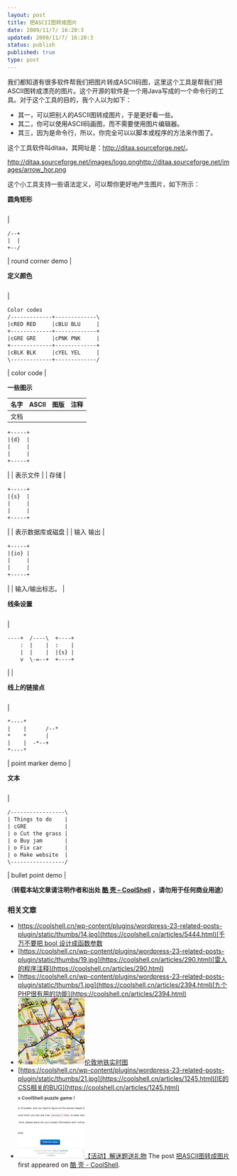 ```yaml
---
layout: post
title: 把ASCII图转成图片
date: 2009/11/7/ 16:20:3
updated: 2009/11/7/ 16:20:3
status: publish
published: true
type: post
---
```



我们都知道有很多软件帮我们把图片转成ASCII码图，这里这个工具是帮我们把ASCII图转成漂亮的图片。这个开源的软件是一个用Java写成的一个命令行的工具。对于这个工具的目的，我个人以为如下：


* 其一，可以把别人的ASCII图转成图片，于是更好看一些。
* 其二，你可以使用ASCII码画图，而不需要使用图片编辑器。
* 其三，因为是命令行，所以，你完全可以以脚本或程序的方法来作图了。


这个工具软件叫ditaa，其网址是：<http://ditaa.sourceforge.net/>。


http://ditaa.sourceforge.net/images/logo.pnghttp://ditaa.sourceforge.net/images/arrow_hor.png


这个小工具支持一些语法定义，可以帮你更好地产生图片，如下所示：



**圆角矩形**




|  |  |
| --- | --- |
| 
```
/--+
|  |
+--/
```
 | round corner demo |



**定义颜色**




|  |  |
| --- | --- |
| 
```
Color codes
/-------------+-------------\
|cRED RED     |cBLU BLU     |
+-------------+-------------+
|cGRE GRE     |cPNK PNK     |
+-------------+-------------+
|cBLK BLK     |cYEL YEL     |
\-------------+-------------/
```
 | color code |





**一些图示**




| 名字 | ASCII | 图版 | 注释 |
| --- | --- | --- | --- |
| 文档 | 
```
+-----+
|{d}  |
|     |
|     |
+-----+
```
 |  | 表示文件 |
| 存储 | 
```
+-----+
|{s}  |
|     |
|     |
+-----+
```
 |  | 表示数据库或磁盘 |
| 输入
输出 | 
```
+-----+
|{io} |
|     |
|     |
+-----+
```
 |  | 输入/输出标志。 |





**线条设置**




|  |  |
| --- | --- |
| 
```
----+  /----\  +----+
    :  |    |  :    |
    |  |    |  |{s} |
    v  \-=--+  +----+
```
 |  |






**线上的链接点**




|  |  |
| --- | --- |
| 
```
*----*
|    |      /--*
*    *      |
|    |  -*--+
*----*
```
 | point marker demo |





**文本**




|  |  |
| --- | --- |
| 
```
/-----------------\
| Things to do    |
| cGRE            |
| o Cut the grass |
| o Buy jam       |
| o Fix car       |
| o Make website  |
\-----------------/
```
 | bullet point demo |




**（转载本站文章请注明作者和出处 [酷 壳 – CoolShell](https://coolshell.cn/) ，请勿用于任何商业用途）**



### 相关文章

* [https://coolshell.cn/wp-content/plugins/wordpress-23-related-posts-plugin/static/thumbs/14.jpg](https://coolshell.cn/articles/5444.html)[千万不要把 bool 设计成函数参数](https://coolshell.cn/articles/5444.html)
* [https://coolshell.cn/wp-content/plugins/wordpress-23-related-posts-plugin/static/thumbs/19.jpg](https://coolshell.cn/articles/290.html)[雷人的程序注释](https://coolshell.cn/articles/290.html)
* [https://coolshell.cn/wp-content/plugins/wordpress-23-related-posts-plugin/static/thumbs/1.jpg](https://coolshell.cn/articles/2394.html)[九个PHP很有用的功能](https://coolshell.cn/articles/2394.html)
* [![伦敦地铁实时图](../wp-content/uploads/2010/06/London-Live-Train-Map-150x150.jpg)](https://coolshell.cn/articles/2520.html)[伦敦地铁实时图](https://coolshell.cn/articles/2520.html)
* [https://coolshell.cn/wp-content/plugins/wordpress-23-related-posts-plugin/static/thumbs/21.jpg](https://coolshell.cn/articles/1245.html)[IE的CSS相关的BUG](https://coolshell.cn/articles/1245.html)
* [![【活动】解迷题送礼物](../wp-content/uploads/2014/08/538efefbgw1eiz9cvx78fj20rm0fmdi8-150x150.jpg)](https://coolshell.cn/articles/11832.html)[【活动】解迷题送礼物](https://coolshell.cn/articles/11832.html)
The post [把ASCII图转成图片](https://coolshell.cn/articles/1684.html) first appeared on [酷 壳 - CoolShell](https://coolshell.cn).



























